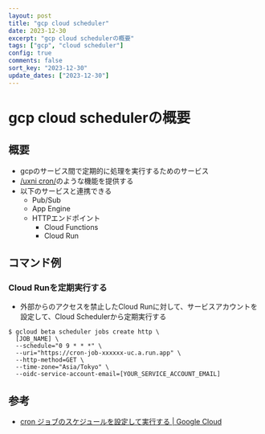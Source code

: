 ```yaml
---
layout: post
title: "gcp cloud scheduler"
date: 2023-12-30
excerpt: "gcp cloud schedulerの概要"
tags: ["gcp", "cloud scheduler"]
config: true
comments: false
sort_key: "2023-12-30"
update_dates: ["2023-12-30"]
---
```


# gcp cloud schedulerの概要

## 概要
 - gcpのサービス間で定期的に処理を実行するためのサービス
 - [/uxni cron/](/unix-cron/)のような機能を提供する
 - 以下のサービスと連携できる
   - Pub/Sub
   - App Engine
   - HTTPエンドポイント
     - Cloud Functions
     - Cloud Run

## コマンド例

### Cloud Runを定期実行する
 - 外部からのアクセスを禁止したCloud Runに対して、サービスアカウントを設定して、Cloud Schedulerから定期実行する

```console
$ gcloud beta scheduler jobs create http \
  [JOB_NAME] \
  --schedule="0 9 * * *" \
  --uri="https://cron-job-xxxxxx-uc.a.run.app" \
  --http-method=GET \
  --time-zone="Asia/Tokyo" \
  --oidc-service-account-email=[YOUR_SERVICE_ACCOUNT_EMAIL]
```

## 参考
 - [cron ジョブのスケジュールを設定して実行する | Google Cloud](https://cloud.google.com/scheduler/docs/schedule-run-cron-job?hl=ja)
